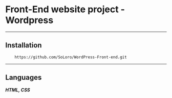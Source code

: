 # Front-End website project - Wordpress
____
## Installation
```
    https://github.com/SoLoro/WordPress-Front-end.git
```
____
## Languages
***HTML, CSS***
